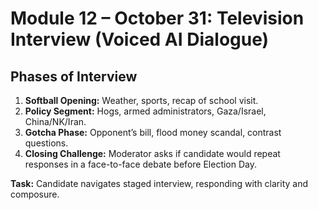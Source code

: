 # Module 12 – October 31: Television Interview (Voiced AI Dialogue)

## Phases of Interview
1. **Softball Opening:** Weather, sports, recap of school visit.
2. **Policy Segment:** Hogs, armed administrators, Gaza/Israel, China/NK/Iran.
3. **Gotcha Phase:** Opponent’s bill, flood money scandal, contrast questions.
4. **Closing Challenge:** Moderator asks if candidate would repeat responses in a face-to-face debate before Election Day.

**Task:** Candidate navigates staged interview, responding with clarity and composure.
